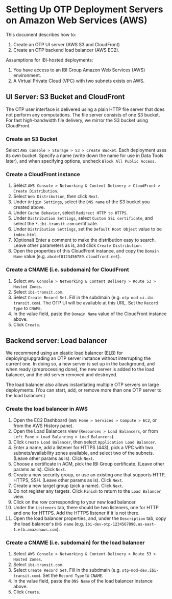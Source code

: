 # Setting Up OTP Deployment Servers on Amazon Web Services (AWS)

This document describes how to:

1. Create an OTP UI server (AWS S3 and CloudFront)
2. Create an OTP backend load balancer (AWS EC2).

Assumptions for IBI-hosted deployments:

1. You have access to an IBI Group Amazon Web Services (AWS) environment.
2. A Virtual Private Cloud (VPC) with two subnets exists on AWS.

## UI Server: S3 Bucket and CloudFront

The OTP user interface is delivered using a plain HTTP file server that does not perform any computations. The file server consists of one S3 bucket. For fast high-bandwidth file delivery, we mirror the S3 bucket using CloudFront.

### Create an S3 Bucket

Select `AWS Console > Storage > S3 > Create Bucket`. Each deployment uses its own bucket.
Specify a name (write down the name for use in Data Tools later), and when specifying options, uncheck `Block All Public Access`.

### Create a CloudFront instance

1. Select `AWS Console > Networking & Content Delivery > CloudFront > Create Distribution`.
2. Select `Web Distribution`, then click `Next`.
3. Under `Origin Settings`, select the `DNS name` of the S3 bucket you created above.
4. Under `Cache Behavior`, select `Redirect HTTP to HTTPS`.
5. Under `Distribution Settings`, select `Custom SSL certificate`, and select the `*.ibi-transit.com` certificate.
6. Under `Distribution Settings`, set the `Default Root Object` value to be `index.html`.
7. (Optional) Enter a comment to make the distribution easy to search. Leave other parameters as is, and click `Create Distribution`.
8. Open the properties of this CloudFront instance, and copy the `Domain Name` value (e.g. `abcdef0123456789.cloudfront.net`).

### Create a CNAME (i.e. subdomain) for CloudFront

1. Select `AWS Console > Networking & Content Delivery > Route 53 > Hosted Zones`.
2. Select `ibi-transit.com`.
3. Select `Create Record Set`. Fill in the subdmain (e.g. `otp-mod-ui.ibi-transit.com`). The OTP UI will be available at this URL. Set the `Record Type` to `CNAME`.
4. In the value field, paste the `Domain Name` value of the CloudFront instance above.
5. Click `Create`.


## Backend server: Load balancer

We recommend using an elastic load balancer (ELB) for deploying/upgrading an OTP server instance without interrupting the current one. In doing so, a new server is set up in the background, and when ready (preprocessing done), the new server is added to the load balancer, and the old server removed and destroyed.

The load balancer also allows instantiating multiple OTP servers on large deployments. (You can start, add, or remove more than one OTP server to the load balancer.)

### Create the load balancer in AWS

1. Open the EC2 Dashboard (`AWS Home > Services > Compute > EC2`, or from the AWS History pane).
2. Open the Load Balancers view (`Resources > Load Balancers`, or from `Left Pane > Load Balancing > Load Balancers`).
3. Click `Create Load Balancer`, then select `Application Load Balancer`.
4. Enter a name, add a listener for HTTPS (443), pick a VPC with two subnets/availability zones available, and select two of the subnets. (Leave other params as is). Click `Next`.
5. Choose a certificate in ACM, pick the IBI Group certificate. (Leave other params as is). Click `Next`.
6. Create a new security group, or use an existing one that supports HTTP, HTTPS, SSH. (Leave other params as is). Click `Next`.
7. Create a new target group (pick a name). Click `Next`.
8. Do not register any targets. Click `Finish` to return to the `Load Balancer` view.
9. Click on the row corresponding to your new load balancer.
10. Under the `Listeners` tab, there should be two listeners, one for HTTP and one for HTTPS. Add the HTTPS listener if it is not there.
11. Open the load balancer properties, and, under the `Description` tab, copy the load balancer's `DNS name` (e.g. `ibi-dev-otp-1234567890.us-east-1.elb.amazonaws.com`).

### Create a CNAME (i.e. subdomain) for the load balancer

1. Select `AWS Console > Networking & Content Delivery > Route 53 > Hosted Zones`.
2. Select `ibi-transit.com`.
3. Select `Create Record Set`. Fill in the subdmain (e.g. `otp-mod-dev.ibi-transit.com`). Set the `Record Type` to `CNAME`.
4. In the value field, paste the `DNS Name` of the load balancer instance above.
5. Click `Create`.
